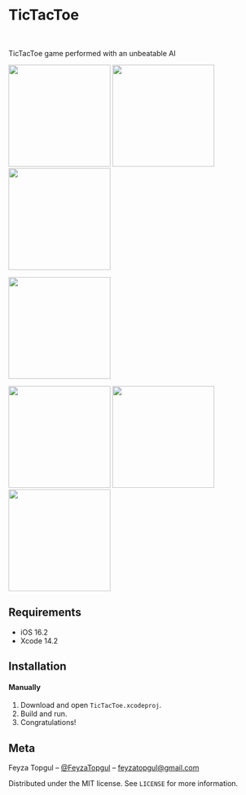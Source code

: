 
# TicTacToe
<br />
<p align="center">
  <a href="https://github.com/feyzatopgul/TicTacToeGame-SwiftUI">
  </a>
  <p align="row">
    TicTacToe game performed with an unbeatable AI
  </p>
</p>

<p align="row">
<img src= "https://media.giphy.com/media/QI9cAyHSC7NBQxswRY/giphy.gif" width="200">

<img src= "https://media.giphy.com/media/LSkgKewJjNyDjltDFY/giphy.gif" width="200"> 

<img src= "https://media.giphy.com/media/bsIECnXDrokxyhPbjE/giphy.gif" width="200"> 

<img src= "https://media.giphy.com/media/hMfq6vbWZMx1pEdsRK/giphy.gif" width="200"> <br />

<img src= "https://i.imgur.com/MKfQ3Nm.png" width="200">

<img src= "https://i.imgur.com/P2NeH0F.png" width="200">

<img src= "https://i.imgur.com/1amvVPS.png" width="200">
</p>

## Requirements

- iOS 16.2
- Xcode 14.2 

## Installation

#### Manually
1. Download and open ```TicTacToe.xcodeproj```.  
2. Build and run.
2. Congratulations!  


## Meta

Feyza Topgul – [@FeyzaTopgul](https://twitter.com/FeyzaTopgul) – feyzatopgul@gmail.com

Distributed under the MIT license. See ``LICENSE`` for more information.


